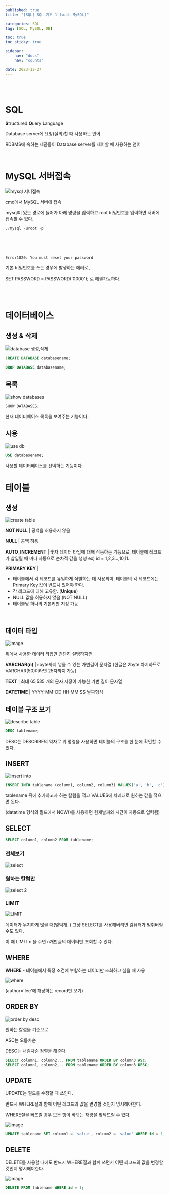 ```yaml
---
published: true
title: "[SQL] SQL 기초 1 (with MySQL)"

categories: SQL
tag: [SQL, MySQL, DB]

toc: true
toc_sticky: true

sidebar:
    nav: "docs"
    nav: "counts"

date: 2023-12-27
---
```

<br>
<br>

# SQL

**S**tructured **Q**uery **L**anguage

Database server에 요청(질의)할 때 사용하는 언어

RDBMS에 속하는 제품들이 Database server를 제어할 때 사용하는 언어

<br>

# MySQL 서버접속

![mysql 서버접속](https://github.com/leejongseok1/algorithm/assets/79849878/e3e670d4-26ec-4d6a-bd19-803a5a1c48a4)

cmd에서 MySQL 서버에 접속

mysql이 있는 경로에 들어가 아래 명령을 입력하고 root 비밀번호를 입력하면 서버에 접속할 수 있다.

```sql
./mysql -uroot -p
```

<br>
<br>
<br>

`Error1820: You must reset your password`

기본 비밀번호를 쓰는 경우에 발생하는 에러로,

SET PASSWORD = PASSWORD('0000'); 로 해결가능하다.

<br>
<br>

# 데이터베이스

## 생성 & 삭제

![database 생성,삭제](https://github.com/leejongseok1/algorithm/assets/79849878/bc9b4ab9-e9f0-416f-88f3-795c8218ac22)

```sql
CREATE DATABASE databasename;

DROP DATABASE databasename;
```

## 목록

![show databases](https://github.com/leejongseok1/algorithm/assets/79849878/e356e88e-ee07-483a-b355-4080e802e8ee)

```sql
SHOW DATABASES;
```

현재 데이터베이스 목록을 보여주는 기능이다.

## 사용

![use db](https://github.com/leejongseok1/algorithm/assets/79849878/f21195ea-3b88-4810-bbbd-2cfa15c26608)

```sql
USE databasename;
```

사용할 데이터베이스를 선택하는 기능이다.

# 테이블

## 생성

![create table](https://github.com/leejongseok1/algorithm/assets/79849878/9c19b908-31c2-45fd-84e2-eeab72d7842e)

**NOT NULL** | 공백을 허용하지 않음

**NULL** | 공백 허용

**AUTO_INCREMENT** | 숫자 데이터 타입에 대해 작동하는 기능으로, 테이블에 레코드가 삽입될 때 마다 자동으로 순차적 값을 생성 ex) id = 1,2,3...,10,11..

**PRIMARY KEY** | 
- 테이블에서 각 레코드를 유일하게 식별하는 데 사용되며, 테이블의 각 레코드에는 Primary Key 값이 반드시 있어야 한다.
- 각 레코드에 대해 고유함. (**Unique**)
- NULL 값을 허용하지 않음 (NOT NULL)
- 테이블당 하나의 기본키만 지정 가능

<br>

## 데이터 타입

![image](https://github.com/leejongseok1/algorithm/assets/79849878/fc82a5fb-94f8-4713-8389-a1f457b8810c)

위에서 사용한 데이터 타입만 간단히 설명하자면

**VARCHAR(n)** | `n`byte까지 넣을 수 있는 가변길이 문자열 (한글은 2byte 차지하므로 VARCHAR(50)이라면 25자까지 가능)

**TEXT** | 최대 65,535 개의 문자 저장이 가능한 가변 길이 문자열

**DATETIME** | YYYY-MM-DD HH:MM:SS 날짜형식


## 테이블 구조 보기

![describe table](https://github.com/leejongseok1/algorithm/assets/79849878/f34663f0-e79f-4d5e-bb6f-b9f42993c35f)

```sql
DESC tablename;
```

DESC는 DESCRIBE의 약자로 위 명령을 사용하면 테이블의 구조를 한 눈에 확인할 수 있다.

## INSERT

![insert into](https://github.com/leejongseok1/algorithm/assets/79849878/268d481e-32a4-4b57-a3d8-9ac23f2b9bea)

```sql
INSERT INTO tablename (column1, column2, column3) VALUES('a', 'b', 'c');
```

tablename 뒤에 추가하고자 하는 칼럼을 적고 VALUES에 차례대로 원하는 값을 적으면 된다.

(datatime 형식의 필드에서 NOW()를 사용하면 현재날짜와 시간이 자동으로 입력됨)

## SELECT

```sql
SELECT column1, column2 FROM tablename;
```

### 전체보기

![select](https://github.com/leejongseok1/algorithm/assets/79849878/60298ac1-6946-40fc-bab5-04891cf08eaa)

### 원하는 칼럼만

![select 2](https://github.com/leejongseok1/algorithm/assets/79849878/1528a66d-fe0f-428a-9f5e-99d50bddf142)

### LIMIT

![LIMIT](https://github.com/leejongseok1/algorithm/assets/79849878/fc031b72-2e8b-46cf-af59-a4b32dbe43aa)

데이터가 무지하게 많을 때(몇억개..) 그냥 SELECT를 사용해버리면 컴퓨터가 멈춰버릴 수도 있다.

이 때 LIMIT n 을 주면 n개만큼의 데이터만 조회할 수 있다.

## WHERE

**WHERE** - 테이블에서 특정 조건에 부합하는 데이터만 조회하고 싶을 때 사용

![where](https://github.com/leejongseok1/algorithm/assets/79849878/e4fc4769-5214-4168-b448-60bae90d6a26)

(author='lee'에 해당하는 record만 보기)


## ORDER BY

![order by desc](https://github.com/leejongseok1/algorithm/assets/79849878/251ef9f8-9570-4175-a704-e24643c77188)

원하는 칼럼을 기준으로 

ASC는 오름차순

DESC는 내림차순 정렬을 해준다

```sql
SELECT column1, column2,.. FROM tablename ORDER BY column3 ASC;
SELECT column1, column2,.. FROM tablename ORDER BY column3 DESC;
```

## UPDATE 

UPDATE는 필드를 수정할 때 쓰인다.

반드시 WHERE절과 함께 어떤 레코드의 값을 변경할 것인지 명시해야한다.

WHERE절을 빠뜨릴 경우 모든 행이 바뀌는 재앙을 맞닥뜨릴 수 있다.

![image](https://github.com/leejongseok1/algorithm/assets/79849878/9c888333-4bce-4049-ad78-7840b7c83fe0)

```sql
UPDATE tablename SET column1 = 'value', column2 = 'value' WHERE id = 1;
```


## DELETE

DELETE를 사용할 때에도 반드시 WHERE절과 함께 쓰면서 어떤 레코드의 값을 변경할 것인지 명시해야한다.

![image](https://github.com/leejongseok1/algorithm/assets/79849878/4bc21e72-f947-4816-bb3d-60e2e6de2070)

```sql
DELETE FROM tablename WHERE id = 1;
```


